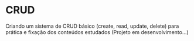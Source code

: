 # CRUD
Criando um sistema de CRUD básico (create, read, update, delete) para prática e fixação dos conteúdos estudados (Projeto em desenvolvimento...)
